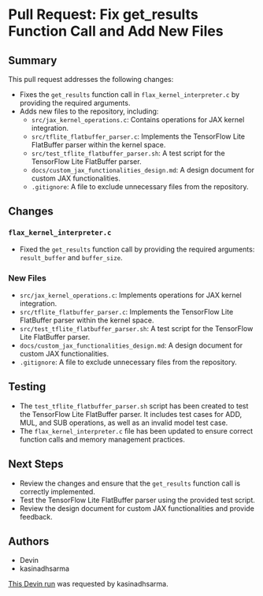 # Pull Request: Fix get_results Function Call and Add New Files

## Summary
This pull request addresses the following changes:
- Fixes the `get_results` function call in `flax_kernel_interpreter.c` by providing the required arguments.
- Adds new files to the repository, including:
  - `src/jax_kernel_operations.c`: Contains operations for JAX kernel integration.
  - `src/tflite_flatbuffer_parser.c`: Implements the TensorFlow Lite FlatBuffer parser within the kernel space.
  - `src/test_tflite_flatbuffer_parser.sh`: A test script for the TensorFlow Lite FlatBuffer parser.
  - `docs/custom_jax_functionalities_design.md`: A design document for custom JAX functionalities.
  - `.gitignore`: A file to exclude unnecessary files from the repository.

## Changes
### `flax_kernel_interpreter.c`
- Fixed the `get_results` function call by providing the required arguments: `result_buffer` and `buffer_size`.

### New Files
- `src/jax_kernel_operations.c`: Implements operations for JAX kernel integration.
- `src/tflite_flatbuffer_parser.c`: Implements the TensorFlow Lite FlatBuffer parser within the kernel space.
- `src/test_tflite_flatbuffer_parser.sh`: A test script for the TensorFlow Lite FlatBuffer parser.
- `docs/custom_jax_functionalities_design.md`: A design document for custom JAX functionalities.
- `.gitignore`: A file to exclude unnecessary files from the repository.

## Testing
- The `test_tflite_flatbuffer_parser.sh` script has been created to test the TensorFlow Lite FlatBuffer parser. It includes test cases for ADD, MUL, and SUB operations, as well as an invalid model test case.
- The `flax_kernel_interpreter.c` file has been updated to ensure correct function calls and memory management practices.

## Next Steps
- Review the changes and ensure that the `get_results` function call is correctly implemented.
- Test the TensorFlow Lite FlatBuffer parser using the provided test script.
- Review the design document for custom JAX functionalities and provide feedback.

## Authors
- Devin
- kasinadhsarma

[This Devin run](https://preview.devin.ai/devin/9d7851473ca746abb70432615d437132) was requested by kasinadhsarma.
